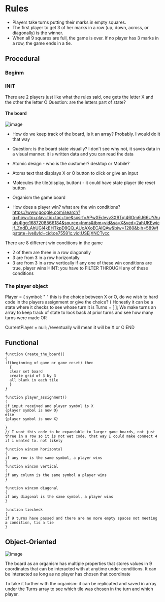 # Rules
- Players take turns putting their marks in empty squares. 
- The first player to get 3 of her marks in a row (up, down, across, or diagonally) is the winner. 
- When all 9 squares are full, the game is over. If no player has 3 marks in a row, the game ends in a tie.

## Procedural

### Beginm

### INIT
There are 2 players just like what the rules said, one gets the letter X and the other the letter O
Question: are the letters part of state?

#### The board
![image](https://github.com/andycamguy/tictactoe/assets/134294344/e8d89d7f-38eb-412e-b851-0f9f7232479e)

* How do we keep track of the board, is it an array? Probably. I would do it that way
* Question: is the board state visually? I don't see why not, it saves data in a visual manner. it is written data and you can read the data

* Atomic design - who is the customer? desktop or Mobile?
- Atoms 
  text that displays X or O
  button to click or give an input
- Molecules 
  the tile(display, button) - it could have state
  player tile 
  reset button
- Organism
  the game board

- How does a player win? what are the win conditions?
https://www.google.com/search?q=how+to+play+tic+tac+toe&sxsrf=APwXEdevv3X9TqI46Om6J66UYAuuIs4Igg:1687208566184&source=lnms&tbm=vid&sa=X&ved=2ahUKEwicjf_ZndD_AhUGl4kEHTkpD9QQ_AUoAXoECAIQAw&biw=1280&bih=589#fpstate=ive&vld=cid:ce75581c,vid:USEjXNCTvcc

 There are 8 different win conditions in the game
-  2 of them are three in a row diagonally
-  3 are from 3 in a row horizontally
-  3 are from 3 in a row vertically
    if any one of these win conditions are true, player wins
    HINT: you have to FILTER THROUGH any of these conditions
### The player object    
Player = {
symbol: " " this is the choice between X or O, do we wish to hard code in the players assignment or give the choice?
}
Honestly it can be a state where it checks to see whose turn it is
Turns = [ ]; We make turns an array to keep track of state to look back at prior turns and see how many turns were made
OR

CurrentPlayer = null; //eventually will mean it will be X or O
END

## Functional
``` pseudocode
function Create_the_board()
{
if(beginning of game or game reset) then
  {
  clear set board
  create grid of 3 by 3
  all blank in each tile
  }
}

function player_assignment()
(
if input received and player symbol is X
{player symbol is now O}
else
{player symbol is now X}

}
// I want this code to be expandable to larger game boards, not just three in a row so it is not wet code. that way I could make connect 4 if i wanted to. not likely

function wincon horizontal
{
if any row is the same symbol, a player wins
}
function wincon vertical
(
if any column is the same symbol a player wins
}

function wincon diagonal
{
if any diagonal is the same symbol, a player wins
}

function tiecheck
{
if 9 turns have passed and there are no more empty spaces not meeting a condition, tis a tie
}
```
## Object-Oriented
![image](https://github.com/andycamguy/tictactoe/assets/134294344/e8d89d7f-38eb-412e-b851-0f9f7232479e)

The board as an organism has multiple properties that stores values in 9 coordinates that can be interacted with at anytime under conditions. 
It can be interacted as long as no player has chosen that coordinate

To take it further with the organism: it can be replicated and saved in array under the Turns array to see which tile was chosen in the turn and which player.

